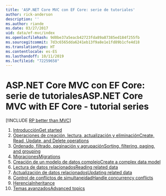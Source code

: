 ```yaml
---
title: 'ASP.NET Core MVC con EF Core: serie de tutoriales'
author: rick-anderson
description: ''
ms.author: riande
ms.date: 03/27/2017
uid: data/ef-mvc/index
ms.openlocfilehash: 9d0be37a5eacb42723fda89a87385ed184f255fb
ms.sourcegitcommit: 7d3c6565dda6241eb13f9a8e1e1fd89b1cfe4d18
ms.translationtype: HT
ms.contentlocale: es-ES
ms.lasthandoff: 10/11/2019
ms.locfileid: "72259658"
---
```

# <a name="aspnet-core-mvc-with-ef-core---tutorial-series"></a><span data-ttu-id="e7c31-102">ASP.NET Core MVC con EF Core: serie de tutoriales</span><span class="sxs-lookup"><span data-stu-id="e7c31-102">ASP.NET Core MVC with EF Core - tutorial series</span></span>

[!INCLUDE [RP better than MVC](../../includes/RP-EF/rp-over-mvc.md)]

1. [<span data-ttu-id="e7c31-103">Introducción</span><span class="sxs-lookup"><span data-stu-id="e7c31-103">Get started</span></span>](xref:data/ef-mvc/intro)
1. [<span data-ttu-id="e7c31-104">Operaciones de creación, lectura, actualización y eliminación</span><span class="sxs-lookup"><span data-stu-id="e7c31-104">Create, Read, Update, and Delete operations</span></span>](xref:data/ef-mvc/crud)
1. [<span data-ttu-id="e7c31-105">Ordenado, filtrado, paginación y agrupación</span><span class="sxs-lookup"><span data-stu-id="e7c31-105">Sorting, filtering, paging, and grouping</span></span>](xref:data/ef-mvc/sort-filter-page)
1. [<span data-ttu-id="e7c31-106">Migraciones</span><span class="sxs-lookup"><span data-stu-id="e7c31-106">Migrations</span></span>](xref:data/ef-mvc/migrations)
1. [<span data-ttu-id="e7c31-107">Creación de un modelo de datos complejo</span><span class="sxs-lookup"><span data-stu-id="e7c31-107">Create a complex data model</span></span>](xref:data/ef-mvc/complex-data-model)
1. [<span data-ttu-id="e7c31-108">Lectura de datos relacionados</span><span class="sxs-lookup"><span data-stu-id="e7c31-108">Reading related data</span></span>](xref:data/ef-mvc/read-related-data)
1. [<span data-ttu-id="e7c31-109">Actualización de datos relacionados</span><span class="sxs-lookup"><span data-stu-id="e7c31-109">Updating related data</span></span>](xref:data/ef-mvc/update-related-data)
1. [<span data-ttu-id="e7c31-110">Control de conflictos de simultaneidad</span><span class="sxs-lookup"><span data-stu-id="e7c31-110">Handle concurrency conflicts</span></span>](xref:data/ef-mvc/concurrency)
1. [<span data-ttu-id="e7c31-111">Herencia</span><span class="sxs-lookup"><span data-stu-id="e7c31-111">Inheritance</span></span>](xref:data/ef-mvc/inheritance)
1. [<span data-ttu-id="e7c31-112">Temas avanzados</span><span class="sxs-lookup"><span data-stu-id="e7c31-112">Advanced topics</span></span>](xref:data/ef-mvc/advanced)
